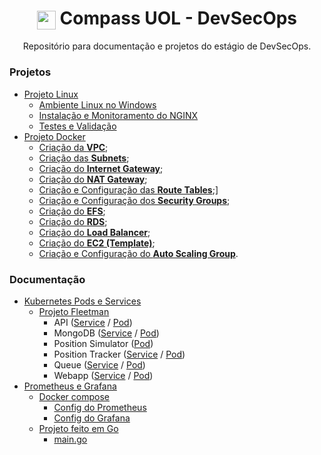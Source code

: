 <h1 align="center">
    <img align="center" src="https://logospng.org/download/uol/logo-uol-icon-256.png" width="30" height="30" /> Compass UOL - DevSecOps
</h1>

<p align="center">Repositório para documentação e projetos do estágio de DevSecOps.</p>

### Projetos

- [Projeto Linux](./projetos/projeto-linux/README.md)
  - [Ambiente Linux no Windows](./projetos/projeto-linux/README.md#ambiente-linux-no-windows-wsl)
  - [Instalação e Monitoramento do NGINX](./projetos/projeto-linux/README.md#instalação-e-monitoramento-do-nginx)
  - [Testes e Validação](./projetos/projeto-linux/README.md#testes-e-validação)
- [Projeto Docker](./projetos/projeto-docker/README.md)
  - [Criação da **VPC**](./projetos/project-docker/1.vpc_e_subnets.md#criação-da-vpc);
  - [Criação das **Subnets**](./projetos/project-docker/1.vpc_e_subnets.md#criação-das-subnets);
  - [Criação do **Internet Gateway**](./projetos/project-docker/2.internet_gateway.md#criação-do-internet-gateway);
  - [Criação do **NAT Gateway**](./projetos/project-docker/3.nat_gateways.md#criação-dos-nat-gateways);
  - [Criação e Configuração das **Route Tables**](4.route_tables.md#criação-e-configuração-das-route-tables);]
  - [Criação e Configuração dos **Security Groups**](5.security_groups.md#criação-e-configuração-dos-security-groups);
  - [Criação do **EFS**](./projetos/project-docker/6.efs.md#criação-do-efs);
  - [Criação do **RDS**](./projetos/project-docker/7.rds.md#criação-do-rds-mysql);
  - [Criação do **Load Balancer**](./projetos/project-docker/8.load_balancer.md#criação-do-load-balancer);
  - [Criação do **EC2 (Template)**](./projetos/project-docker/9.ec2_template.md#criação-do-ec2-template);
  - [Criação e Configuração do **Auto Scaling Group**](./projetos/project-docker/10.auto_scaling_group.md#criação-e-configuração-do-auto-scaling-group).

### Documentação

- [Kubernetes Pods e Services](./docs/kubernetes/)
  - [Projeto Fleetman](./docs/kubernetes/fleetman-project/)
    - API ([Service](./docs/kubernetes/fleetman-project/api-gateway-service.yaml) / [Pod](./docs/kubernetes/fleetman-project/api-gateway-pod.yaml))
    - MongoDB ([Service](./docs/kubernetes/fleetman-project/mongodb-service.yaml) / [Pod](./docs/kubernetes/fleetman-project/mongodb-pod.yaml))
    - Position Simulator ([Pod](./docs/kubernetes/fleetman-project/position-simulator-pod.yaml))
    - Position Tracker ([Service](./docs/kubernetes/fleetman-project/position-tracker-service.yaml) / [Pod](./docs/kubernetes/fleetman-project/position-tracker-pod.yaml))
    - Queue ([Service](./docs/kubernetes/fleetman-project/queue-service.yaml) / [Pod](./docs/kubernetes/fleetman-project/queue-pod.yaml))
    - Webapp ([Service](./docs/kubernetes/fleetman-project/webapp-service.yaml) / [Pod](./docs/kubernetes/fleetman-project/webapp-pod.yaml))
- [Prometheus e Grafana](./docs/kubernetes/)
  - [Docker compose](./docs/prometheus-grafana/)
    - [Config do Prometheus](./docs/prometheus-grafana/prometheus/)
    - [Config do Grafana](./docs/prometheus-grafana/grafana/)
  - [Projeto feito em Go](./docs/prometheus-grafana/metrics-project/)
    - [main.go](./docs/prometheus-grafana/metrics-project/main.go)
